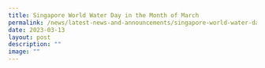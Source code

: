 ```yaml
---
title: Singapore World Water Day in the Month of March
permalink: /news/latest-news-and-announcements/singapore-world-water-day-2023/
date: 2023-03-13
layout: post
description: ""
image: ""
---
```

